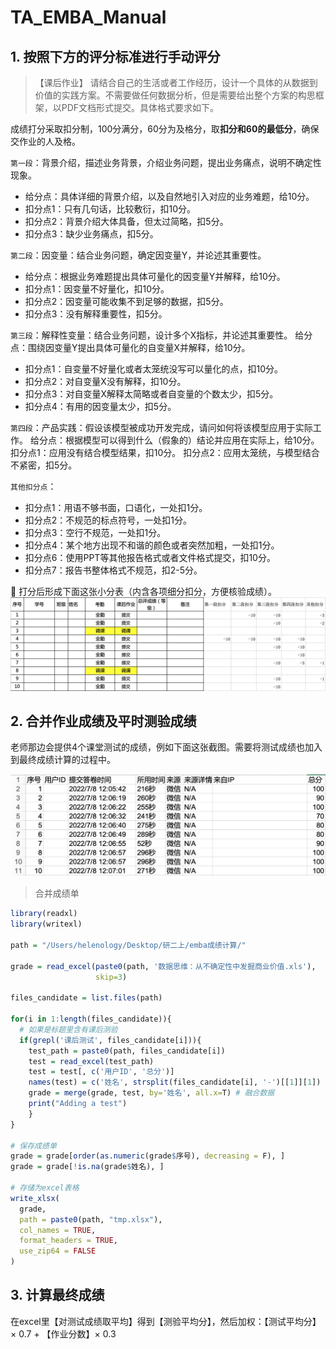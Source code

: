 # TA_EMBA_Manual

## 1. 按照下方的评分标准进行手动评分

>【课后作业】
请结合自己的生活或者工作经历，设计一个具体的从数据到价值的实践方案。不需要做任何数据分析，但是需要给出整个方案的构思框架，以PDF文档形式提交。具体格式要求如下。

成绩打分采取扣分制，100分满分，60分为及格分，取**扣分和60的最低分**，确保交作业的人及格。

`第一段`：背景介绍，描述业务背景，介绍业务问题，提出业务痛点，说明不确定性现象。
- 给分点：具体详细的背景介绍，以及自然地引入对应的业务难题，给10分。
- 扣分点1：只有几句话，比较敷衍，扣10分。
- 扣分点2：背景介绍大体具备，但太过简略，扣5分。
- 扣分点3：缺少业务痛点，扣5分。

`第二段`：因变量：结合业务问题，确定因变量Y，并论述其重要性。
- 给分点：根据业务难题提出具体可量化的因变量Y并解释，给10分。
- 扣分点1：因变量不好量化，扣10分。
- 扣分点2：因变量可能收集不到足够的数据，扣5分。
- 扣分点3：没有解释重要性，扣5分。


`第三段`：解释性变量：结合业务问题，设计多个X指标，并论述其重要性。
给分点：围绕因变量Y提出具体可量化的自变量X并解释，给10分。
- 扣分点1：自变量不好量化或者太笼统没写可以量化的点，扣10分。
- 扣分点2：对自变量X没有解释，扣10分。
- 扣分点3：对自变量X解释太简略或者自变量的个数太少，扣5分。
- 扣分点4：有用的因变量太少，扣5分。


`第四段`：产品实践：假设该模型被成功开发完成，请问如何将该模型应用于实际工作。
给分点：根据模型可以得到什么（假象的）结论并应用在实际上，给10分。
扣分点1：应用没有结合模型结果，扣10分。
扣分点2：应用太笼统，与模型结合不紧密，扣5分。

`其他扣分点`：
- 扣分点1：用语不够书面，口语化，一处扣1分。
- 扣分点2：不规范的标点符号，一处扣1分。
- 扣分点3：空行不规范，一处扣1分。
- 扣分点4：某个地方出现不和谐的颜色或者突然加粗，一处扣1分。
- 扣分点6：使用PPT等其他报告格式或者文件格式提交，扣10分。
- 扣分点7：报告书整体格式不规范，扣2-5分。

🫥 打分后形成下面这张小分表（内含各项细分扣分，方便核验成绩）。
![评分小分](评分小分.png)

## 2. 合并作业成绩及平时测验成绩

老师那边会提供4个课堂测试的成绩，例如下面这张截图。需要将测试成绩也加入到最终成绩计算的过程中。

![课堂测试](课堂测试展示.png)

> 合并成绩单

``` R
library(readxl)
library(writexl)

path = "/Users/helenology/Desktop/研二上/emba成绩计算/"

grade = read_excel(paste0(path, '数据思维：从不确定性中发掘商业价值.xls'),
                   skip=3)

files_candidate = list.files(path)

for(i in 1:length(files_candidate)){
  # 如果是标题里含有课后测验
  if(grepl('课后测试', files_candidate[i])){
    test_path = paste0(path, files_candidate[i])
    test = read_excel(test_path)
    test = test[, c('用户ID', '总分')]
    names(test) = c('姓名', strsplit(files_candidate[i], '-')[[1]][1])
    grade = merge(grade, test, by='姓名', all.x=T) # 融合数据
    print("Adding a test")
    }
}

# 保存成绩单
grade = grade[order(as.numeric(grade$序号), decreasing = F), ]
grade = grade[!is.na(grade$姓名), ]

# 存储为excel表格
write_xlsx(
  grade,
  path = paste0(path, "tmp.xlsx"),
  col_names = TRUE,
  format_headers = TRUE,
  use_zip64 = FALSE
)
```

## 3. 计算最终成绩

在excel里【对测试成绩取平均】得到【测验平均分】，然后加权：【测试平均分】$\times$ 0.7 + 【作业分数】$\times$ 0.3
